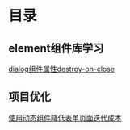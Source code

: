 # 目录
## element组件库学习
[dialog组件属性destroy-on-close](https://github.com/MrHuangqj/diary/blob/master/%E7%AC%94%E8%AE%B0/element%E7%BB%84%E4%BB%B6%E5%BA%93%E7%AC%94%E8%AE%B0/%E7%AC%94%E8%AE%B0%EF%BC%9Adialog%E7%BB%84%E4%BB%B6%E5%B1%9E%E6%80%A7destroy-on-close.md)
## 项目优化
[使用动态组件降低表单页面迭代成本](https://github.com/MrHuangqj/diary/blob/master/%E7%AC%94%E8%AE%B0/%E4%BD%BF%E7%94%A8%E5%8A%A8%E6%80%81%E7%BB%84%E4%BB%B6%E9%99%8D%E4%BD%8E%E8%A1%A8%E5%8D%95%E9%A1%B5%E9%9D%A2%E8%BF%AD%E4%BB%A3%E6%88%90%E6%9C%AC.md)
